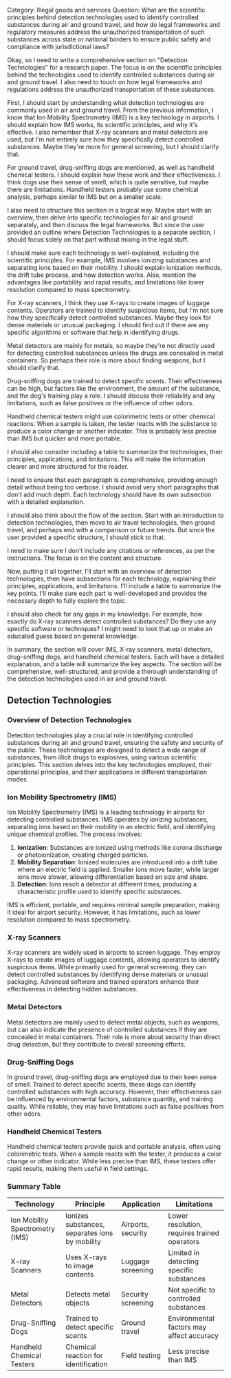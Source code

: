 Category: Illegal goods and services
Question: What are the scientific principles behind detection technologies used to identify controlled substances during air and ground travel, and how do legal frameworks and regulatory measures address the unauthorized transportation of such substances across state or national borders to ensure public safety and compliance with jurisdictional laws?


Okay, so I need to write a comprehensive section on "Detection Technologies" for a research paper. The focus is on the scientific principles behind the technologies used to identify controlled substances during air and ground travel. I also need to touch on how legal frameworks and regulations address the unauthorized transportation of these substances.

First, I should start by understanding what detection technologies are commonly used in air and ground travel. From the previous information, I know that Ion Mobility Spectrometry (IMS) is a key technology in airports. I should explain how IMS works, its scientific principles, and why it's effective. I also remember that X-ray scanners and metal detectors are used, but I'm not entirely sure how they specifically detect controlled substances. Maybe they're more for general screening, but I should clarify that.

For ground travel, drug-sniffing dogs are mentioned, as well as handheld chemical testers. I should explain how these work and their effectiveness. I think dogs use their sense of smell, which is quite sensitive, but maybe there are limitations. Handheld testers probably use some chemical analysis, perhaps similar to IMS but on a smaller scale.

I also need to structure this section in a logical way. Maybe start with an overview, then delve into specific technologies for air and ground separately, and then discuss the legal frameworks. But since the user provided an outline where Detection Technologies is a separate section, I should focus solely on that part without mixing in the legal stuff.

I should make sure each technology is well-explained, including the scientific principles. For example, IMS involves ionizing substances and separating ions based on their mobility. I should explain ionization methods, the drift tube process, and how detection works. Also, mention the advantages like portability and rapid results, and limitations like lower resolution compared to mass spectrometry.

For X-ray scanners, I think they use X-rays to create images of luggage contents. Operators are trained to identify suspicious items, but I'm not sure how they specifically detect controlled substances. Maybe they look for dense materials or unusual packaging. I should find out if there are any specific algorithms or software that help in identifying drugs.

Metal detectors are mainly for metals, so maybe they're not directly used for detecting controlled substances unless the drugs are concealed in metal containers. So perhaps their role is more about finding weapons, but I should clarify that.

Drug-sniffing dogs are trained to detect specific scents. Their effectiveness can be high, but factors like the environment, the amount of the substance, and the dog's training play a role. I should discuss their reliability and any limitations, such as false positives or the influence of other odors.

Handheld chemical testers might use colorimetric tests or other chemical reactions. When a sample is taken, the tester reacts with the substance to produce a color change or another indicator. This is probably less precise than IMS but quicker and more portable.

I should also consider including a table to summarize the technologies, their principles, applications, and limitations. This will make the information clearer and more structured for the reader.

I need to ensure that each paragraph is comprehensive, providing enough detail without being too verbose. I should avoid very short paragraphs that don't add much depth. Each technology should have its own subsection with a detailed explanation.

I should also think about the flow of the section. Start with an introduction to detection technologies, then move to air travel technologies, then ground travel, and perhaps end with a comparison or future trends. But since the user provided a specific structure, I should stick to that.

I need to make sure I don't include any citations or references, as per the instructions. The focus is on the content and structure.

Now, putting it all together, I'll start with an overview of detection technologies, then have subsections for each technology, explaining their principles, applications, and limitations. I'll include a table to summarize the key points. I'll make sure each part is well-developed and provides the necessary depth to fully explore the topic.

I should also check for any gaps in my knowledge. For example, how exactly do X-ray scanners detect controlled substances? Do they use any specific software or techniques? I might need to look that up or make an educated guess based on general knowledge.

In summary, the section will cover IMS, X-ray scanners, metal detectors, drug-sniffing dogs, and handheld chemical testers. Each will have a detailed explanation, and a table will summarize the key aspects. The section will be comprehensive, well-structured, and provide a thorough understanding of the detection technologies used in air and ground travel.
</think>

## Detection Technologies

### Overview of Detection Technologies

Detection technologies play a crucial role in identifying controlled substances during air and ground travel, ensuring the safety and security of the public. These technologies are designed to detect a wide range of substances, from illicit drugs to explosives, using various scientific principles. This section delves into the key technologies employed, their operational principles, and their applications in different transportation modes.

### Ion Mobility Spectrometry (IMS)

Ion Mobility Spectrometry (IMS) is a leading technology in airports for detecting controlled substances. IMS operates by ionizing substances, separating ions based on their mobility in an electric field, and identifying unique chemical profiles. The process involves:

1. **Ionization**: Substances are ionized using methods like corona discharge or photoionization, creating charged particles.
2. **Mobility Separation**: Ionized molecules are introduced into a drift tube where an electric field is applied. Smaller ions move faster, while larger ions move slower, allowing differentiation based on size and shape.
3. **Detection**: Ions reach a detector at different times, producing a characteristic profile used to identify specific substances.

IMS is efficient, portable, and requires minimal sample preparation, making it ideal for airport security. However, it has limitations, such as lower resolution compared to mass spectrometry.

### X-ray Scanners

X-ray scanners are widely used in airports to screen luggage. They employ X-rays to create images of luggage contents, allowing operators to identify suspicious items. While primarily used for general screening, they can detect controlled substances by identifying dense materials or unusual packaging. Advanced software and trained operators enhance their effectiveness in detecting hidden substances.

### Metal Detectors

Metal detectors are mainly used to detect metal objects, such as weapons, but can also indicate the presence of controlled substances if they are concealed in metal containers. Their role is more about security than direct drug detection, but they contribute to overall screening efforts.

### Drug-Sniffing Dogs

In ground travel, drug-sniffing dogs are employed due to their keen sense of smell. Trained to detect specific scents, these dogs can identify controlled substances with high accuracy. However, their effectiveness can be influenced by environmental factors, substance quantity, and training quality. While reliable, they may have limitations such as false positives from other odors.

### Handheld Chemical Testers

Handheld chemical testers provide quick and portable analysis, often using colorimetric tests. When a sample reacts with the tester, it produces a color change or other indicator. While less precise than IMS, these testers offer rapid results, making them useful in field settings.

### Summary Table

| Technology          | Principle                              | Application       | Limitations                          |
|---------------------|---------------------------------------|-------------------|--------------------------------------|
| Ion Mobility Spectrometry (IMS) | Ionizes substances, separates ions by mobility | Airports, security | Lower resolution, requires trained operators |
| X-ray Scanners      | Uses X-rays to image contents         | Luggage screening  | Limited in detecting specific substances |
| Metal Detectors     | Detects metal objects                 | Security screening | Not specific to controlled substances |
| Drug-Sniffing Dogs  | Trained to detect specific scents     | Ground travel     | Environmental factors may affect accuracy |
| Handheld Chemical Testers | Chemical reaction for identification | Field testing     | Less precise than IMS                 |

